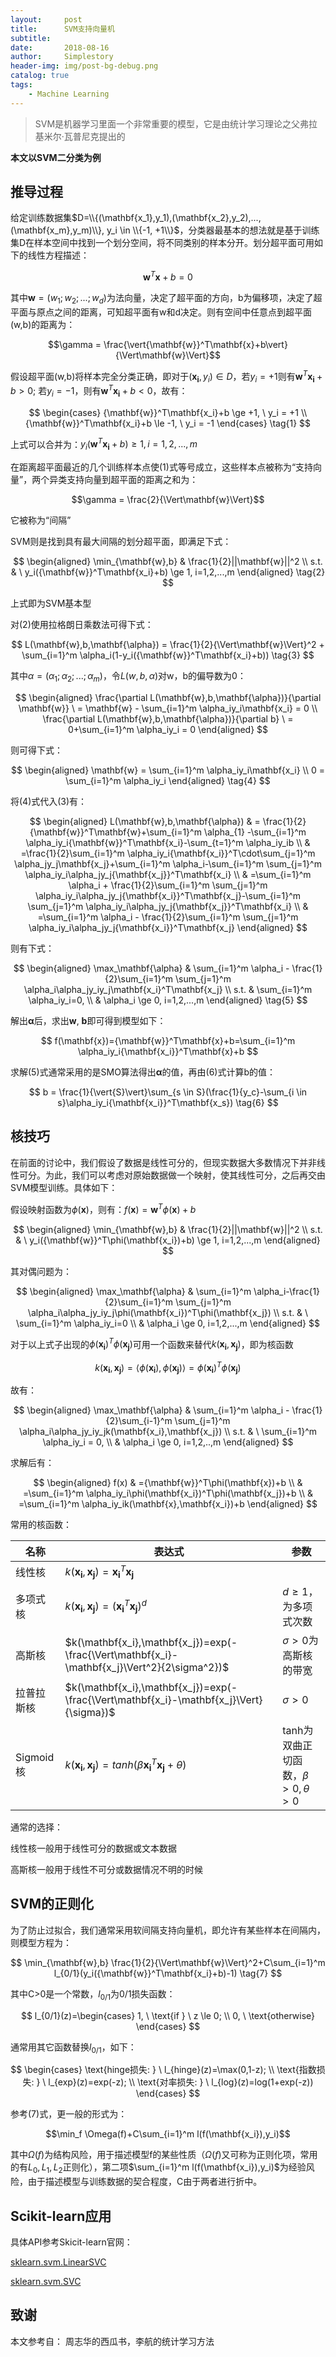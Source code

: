 ```yaml
---
layout:     post
title:      SVM支持向量机
subtitle:   
date:       2018-08-16
author:     Simplestory
header-img: img/post-bg-debug.png
catalog: true
tags:
    - Machine Learning
---
```


> SVM是机器学习里面一个非常重要的模型，它是由统计学习理论之父弗拉基米尔·瓦普尼克提出的

**本文以SVM二分类为例**

## 推导过程

给定训练数据集$D=\\{(\mathbf{x_1},y_1),(\mathbf{x_2},y_2),...,(\mathbf{x_m},y_m)\\}, y_i \in \\{-1, +1\\}$，分类器最基本的想法就是基于训练集D在样本空间中找到一个划分空间，将不同类别的样本分开。划分超平面可用如下的线性方程描述：

$$ {\mathbf{w}}^T\mathbf{x}+b=0$$

其中$\mathbf{w}=(w_1;w_2;...;w_d)$为法向量，决定了超平面的方向，b为偏移项，决定了超平面与原点之间的距离，可知超平面有w和d决定。则有空间中任意点到超平面(w,b)的距离为：

$$\gamma = \frac{\vert{\mathbf{w}}^T\mathbf{x}+b\vert}{\Vert\mathbf{w}\Vert}$$

假设超平面(w,b)将样本完全分类正确，即对于$(\mathbf{x_i}, y_i) \in D$，若$y_i=+1$则有${\mathbf{w}}^T\mathbf{x_i}+b > 0$; 若$y_i=-1$，则有${\mathbf{w}}^T\mathbf{x_i}+b < 0$，故有：

$$
\begin{cases}
{\mathbf{w}}^T\mathbf{x_i}+b \ge +1, \ y_i = +1  \\
{\mathbf{w}}^T\mathbf{x_i}+b \le -1, \ y_i = -1
\end{cases}
\tag{1}
$$

上式可以合并为：$y_i({\mathbf{w}}^T\mathbf{x_i}+b) \ge 1, i=1,2,...,m$

在距离超平面最近的几个训练样本点使(1)式等号成立，这些样本点被称为“支持向量”，两个异类支持向量到超平面的距离之和为：

$$\gamma = \frac{2}{\Vert\mathbf{w}\Vert}$$

它被称为“间隔”

SVM则是找到具有最大间隔的划分超平面，即满足下式：

$$
\begin{aligned}
\min_{\mathbf{w},b} & \frac{1}{2}||\mathbf{w}||^2  \\
s.t. & \ y_i({\mathbf{w}}^T\mathbf{x_i}+b) \ge 1, i=1,2,...,m
\end{aligned}
\tag{2}
$$

上式即为SVM基本型

对(2)使用拉格朗日乘数法可得下式：

$$
L(\mathbf{w},b,\mathbf{\alpha}) = \frac{1}{2}{\Vert\mathbf{w}\Vert}^2 + \sum_{i=1}^m \alpha_i(1-y_i({\mathbf{w}}^T\mathbf{x_i}+b))
\tag{3}
$$

其中$\alpha = (\alpha_1;\alpha_2;...;\alpha_m)$，令$L(w,b,\alpha)$对w，b的偏导数为0：

$$
\begin{aligned}
\frac{\partial L(\mathbf{w},b,\mathbf{\alpha})}{\partial \mathbf{w}} \ = \mathbf{w} - \sum_{i=1}^m \alpha_iy_i\mathbf{x_i} = 0  \\
\frac{\partial L(\mathbf{w},b,\mathbf{\alpha})}{\partial b} \  = 0+\sum_{i=1}^m \alpha_iy_i = 0
\end{aligned}
$$

则可得下式：

$$
\begin{aligned}
\mathbf{w} = \sum_{i=1}^m \alpha_iy_i\mathbf{x_i}  \\
0 = \sum_{i=1}^m \alpha_iy_i
\end{aligned}
\tag{4}
$$

将(4)式代入(3)有：

$$
\begin{aligned}
L(\mathbf{w},b,\mathbf{\alpha}) & = \frac{1}{2}{\mathbf{w}}^T\mathbf{w}+\sum_{i=1}^m \alpha_{1} -\sum_{i=1}^m \alpha_iy_i{\mathbf{w}}^T\mathbf{x_i}-\sum_{t=1}^m \alpha_iy_ib  \\
& =\frac{1}{2}\sum_{i=1}^m \alpha_iy_i{\mathbf{x_i}}^T\cdot\sum_{j=1}^m \alpha_jy_j\mathbf{x_j}+\sum_{i=1}^m \alpha_i-\sum_{i=1}^m \sum_{j=1}^m \alpha_iy_i\alpha_jy_j{\mathbf{x_j}}^T\mathbf{x_i}  \\
& =\sum_{i=1}^m \alpha_i + \frac{1}{2}\sum_{i=1}^m \sum_{j=1}^m \alpha_iy_i\alpha_jy_j{\mathbf{x_i}}^T\mathbf{x_j}-\sum_{i=1}^m \sum_{j=1}^m \alpha_iy_i\alpha_jy_j{\mathbf{x_j}}^T\mathbf{x_i}  \\
& =\sum_{i=1}^m \alpha_i - \frac{1}{2}\sum_{i=1}^m \sum_{j=1}^m \alpha_iy_i\alpha_jy_j{\mathbf{x_i}}^T\mathbf{x_j}
\end{aligned}
$$

则有下式：

$$
\begin{aligned}
\max_\mathbf{\alpha} & \sum_{i=1}^m \alpha_i - \frac{1}{2}\sum_{i=1}^m \sum_{j=1}^m \alpha_i\alpha_jy_iy_j\mathbf{x_i}^T\mathbf{x_j}  \\
s.t. & \sum_{i=1}^m \alpha_iy_i=0,  \\
& \alpha_i \ge 0, i=1,2,...,m
\end{aligned}
\tag{5}
$$

解出$\mathbf{\alpha}$后，求出$\mathbf{w}$, $\mathbf{b}$即可得到模型如下：

$$
f(\mathbf{x})={\mathbf{w}}^T\mathbf{x}+b=\sum_{i=1}^m \alpha_iy_i{\mathbf{x_i}}^T\mathbf{x}+b
$$

求解(5)式通常采用的是SMO算法得出$\mathbf{\alpha}$的值，再由(6)式计算b的值：

$$
b = \frac{1}{\vert{S}\vert}\sum_{s \in S}(\frac{1}{y_c}-\sum_{i \in s}\alpha_iy_i{\mathbf{x_i}}^T\mathbf{x_s})
\tag{6}
$$

## 核技巧

在前面的讨论中，我们假设了数据是线性可分的，但现实数据大多数情况下并非线性可分。为此，我们可以考虑对原始数据做一个映射，使其线性可分，之后再交由SVM模型训练。具体如下：

假设映射函数为$\phi(\mathbf{x})$，则有：$f(\mathbf{x})={\mathbf{w}}^T\phi(\mathbf{x})+b$

$$
\begin{aligned}
\min_{\mathbf{w},b} & \frac{1}{2}||\mathbf{w}||^2  \\
s.t. & \ y_i({\mathbf{w}}^T\phi(\mathbf{x_i})+b) \ge 1, i=1,2,...,m
\end{aligned}
$$

其对偶问题为：

$$
\begin{aligned}
\max_\mathbf{\alpha} & \sum_{i=1}^m \alpha_i-\frac{1}{2}\sum_{i=1}^m \sum_{j=1}^m \alpha_i\alpha_jy_iy_j\phi(\mathbf{x_i})^T\phi(\mathbf{x_j})  \\
s.t. & \ \sum_{i=1}^m \alpha_iy_i=0  \\
& \alpha_i \ge 0, i=1,2,...,m
\end{aligned}
$$

对于以上式子出现的$\phi(\mathbf{x_i})^T\phi(\mathbf{x_j})$可用一个函数来替代$k(\mathbf{x_i},\mathbf{x_j})$，即为核函数

$$k(\mathbf{x_i},\mathbf{x_j})=\langle \phi(\mathbf{x_i}),\phi(\mathbf{x_j}) \rangle=\phi(\mathbf{x_i})^T\phi(\mathbf{x_j})$$

故有：

$$
\begin{aligned}
\max_\mathbf{\alpha} & \sum_{i=1}^m \alpha_i - \frac{1}{2}\sum_{i-1}^m \sum_{j=1}^m \alpha_i\alpha_jy_iy_jk(\mathbf{x_i},\mathbf{x_j})  \\
s.t. & \ \sum_{i=1}^m \alpha_iy_i = 0,  \\
& \alpha_i \ge 0, i=1,2,..,m
\end{aligned}
$$

求解后有：

$$
\begin{aligned}
f(x) & ={\mathbf{w}}^T\phi(\mathbf{x})+b  \\
& =\sum_{i=1}^m \alpha_iy_i\phi(\mathbf{x_i})^T\phi(\mathbf{x_j})+b  \\
& =\sum_{i=1}^m \alpha_iy_ik(\mathbf{x},\mathbf{x_i})+b
\end{aligned}
$$

常用的核函数：

名称|表达式|参数
-----|-----|----
线性核|$k(\mathbf{x_i},\mathbf{x_j})=\mathbf{x_i}^T\mathbf{x_j}$|
多项式核|$k(\mathbf{x_i},\mathbf{x_j})=(\mathbf{x_i}^T\mathbf{x_j})^d$|$d \ge 1$，为多项式次数
高斯核|$k(\mathbf{x_i},\mathbf{x_j})=exp(-\frac{\Vert\mathbf{x_i}-\mathbf{x_j}\Vert^2}{2\sigma^2})$|$\sigma > 0$为高斯核的带宽
拉普拉斯核|$k(\mathbf{x_i},\mathbf{x_j})=exp(-\frac{\Vert\mathbf{x_i}-\mathbf{x_j}\Vert}{\sigma})$|$\sigma > 0$
Sigmoid核|$k(\mathbf{x_i},\mathbf{x_j})=tanh(\beta \mathbf{x_i}^T\mathbf{x_j}+\theta)$|tanh为双曲正切函数，$\beta > 0, \theta > 0$

通常的选择：

线性核一般用于线性可分的数据或文本数据

高斯核一般用于线性不可分或数据情况不明的时候

## SVM的正则化

为了防止过拟合，我们通常采用软间隔支持向量机，即允许有某些样本在间隔内，则模型方程为：

$$
\min_{\mathbf{w},b} \frac{1}{2}{\Vert\mathbf{w}\Vert}^2+C\sum_{i=1}^m l_{0/1}(y_i({\mathbf{w}}^T\mathbf{x_i}+b)-1)
\tag{7}
$$

其中C>0是一个常数，$l_{0/1}$为0/1损失函数：

$$
l_{0/1}(z)=\begin{cases}
1, \ \text{if } \ z \le 0;  \\
0, \ \text{otherwise}
\end{cases}
$$

通常用其它函数替换$l_{0/1}$，如下：

$$
\begin{cases}
\text{hinge损失: } \  l_{hinge}(z)=\max(0,1-z);  \\
\text{指数损失: } \ l_{exp}(z)=exp(-z);  \\
\text{对率损失: } \ l_{log}(z)=log(1+exp(-z))
\end{cases}
$$

参考(7)式，更一般的形式为：

$$\min_f \Omega(f)+C\sum_{i=1}^m l(f(\mathbf{x_i}),y_i)$$

其中$\Omega(f)$为结构风险，用于描述模型f的某些性质（$\Omega(f)$又可称为正则化项，常用的有$L_0,L_1,L_2$正则化），第二项$\sum_{i=1}^m l(f(\mathbf{x_i}),y_i)$为经验风险，由于描述模型与训练数据的契合程度，C由于两者进行折中。

## Scikit-learn应用

具体API参考Skicit-learn官网：

[sklearn.svm.LinearSVC](http://scikit-learn.org/stable/modules/generated/sklearn.svm.LinearSVC.html#sklearn.svm.LinearSVC)

[sklearn.svm.SVC](http://scikit-learn.org/stable/modules/generated/sklearn.svm.SVC.html#sklearn.svm.SVC)

## 致谢

本文参考自：
周志华的西瓜书，李航的统计学习方法